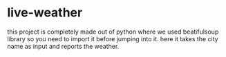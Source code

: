 # live-weather
this project is completely made out of python where we used beatifulsoup library so you need to import it before jumping into it. here it  takes the city name as input and reports the weather.
